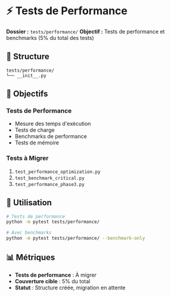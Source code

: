 # ⚡ Tests de Performance
**Dossier :** `tests/performance/`
**Objectif :** Tests de performance et benchmarks (5% du total des tests)

## 📁 Structure

```
tests/performance/
└── __init__.py
```

## 🎯 Objectifs

### **Tests de Performance**
- Mesure des temps d'exécution
- Tests de charge
- Benchmarks de performance
- Tests de mémoire

### **Tests à Migrer**
1. `test_performance_optimization.py`
2. `test_benchmark_critical.py`
3. `test_performance_phase3.py`

## 🚀 Utilisation

```bash
# Tests de performance
python -m pytest tests/performance/

# Avec benchmarks
python -m pytest tests/performance/ --benchmark-only
```

## 📊 Métriques

- **Tests de performance** : À migrer
- **Couverture cible** : 5% du total
- **Statut** : Structure créée, migration en attente 